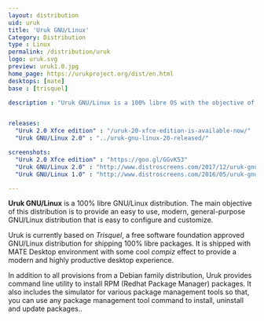 ```yaml
---
layout: distribution
uid: uruk
title: 'Uruk GNU/Linux'
Category: Distribution
type : Linux
permalink: /distribution/uruk
logo: uruk.svg
preview: uruk1.0.jpg
home_page: https://urukproject.org/dist/en.html
desktops: [mate]
base : [trisquel]

description : "Uruk GNU/Linux is a 100% libre OS with the objective of providing an easy to use, modern, general-purpose OS that is easy to configure and customize"


releases:
  "Uruk 2.0 Xfce edition" : "/uruk-20-xfce-edition-is-available-now/"
  "Uruk GNU/Linux 2.0" : "../uruk-gnu-linux-20-released/"

screenshots:
  "Uruk 2.0 Xfce edition" : "https://goo.gl/GGvK53"
  "Uruk GNU/Linux 2.0" : "http://www.distroscreens.com/2017/12/uruk-gnulinux-20-lugalbanda-screenshots.html"
  "Uruk GNU/Linux 1.0" : "http://www.distroscreens.com/2016/05/uruk-gnulinux-10-screenshots.html"

---
```


**Uruk GNU/Linux** is a 100% libre GNU/Linux distribution. The main objective of this distribution is to provide an easy to use, modern, general-purpose GNU/Linux distribution that is easy to configure and customize.  

Uruk is currently based on *Trisquel*, a free software foundation approved GNU/Linux distribution for shipping 100% libre packages. It is shipped with MATE Desktop environment with some cool *compiz* effect to provide a modern and highly productive desktop experience.

In addition to all provisions from a Debian family distribution, Uruk provides command line utility to install RPM (Redhat Package Manager) packages. It also includes the simulator for various package management tools so that, you can use any package management tool command to install, uninstall and update packages..